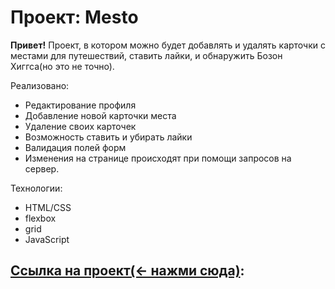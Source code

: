 # Проект: Mesto

**Привет!**
Проект, в котором можно будет добавлять и удалять карточки с местами для путешествий, ставить лайки, и обнаружить Бозон Хиггса(но это не точно).

Реализовано:
 - Редактирование профиля
 - Добавление новой карточки места
 - Удаление своих карточек
 - Возможность ставить и убирать лайки
 - Валидация полей форм
 - Изменения на странице происходят при помощи запросов на сервер.

Технологии:
 - HTML/CSS
 - flexbox
 - grid
 - JavaScript


## [Ссылка на проект(<- нажми сюда)](https://rodiontazetdinov.github.io/mesto/):

